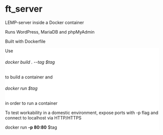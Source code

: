 
<h1> ft_server </h1>

<div><p> LEMP-server inside a Docker container

Runs WordPress, MariaDB and phpMyAdmin

Built with Dockerfile </p></div>
<div style="background-color:white;">
Use

<h6> docker build . --tag $tag </h6>

to build a container and

<h6>  docker run $tag </h6>

in order to run a container

To test workability in a domestic environment, expose ports with -p flag and connect to localhost via HTTP/HTTPS

  docker run **-p 80:80** $tag
  
</div>

